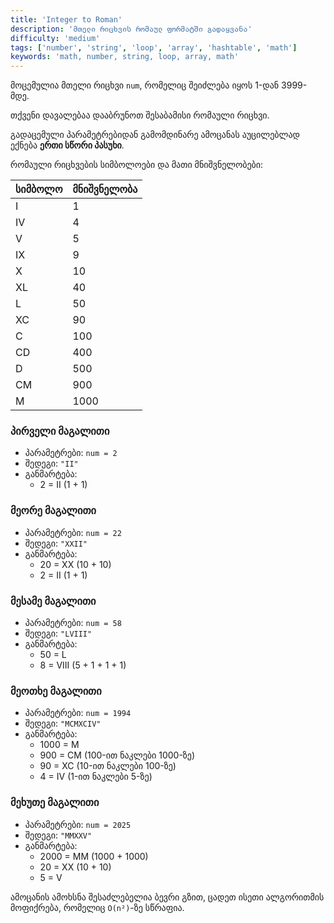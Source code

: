 ```yaml
---
title: 'Integer to Roman'
description: 'მთელი რიცხვის რომაულ ფორმატში გადაყვანა'
difficulty: 'medium'
tags: ['number', 'string', 'loop', 'array', 'hashtable', 'math']
keywords: 'math, number, string, loop, array, math'
---
```


მოცემულია მთელი რიცხვი `num`, რომელიც შეიძლება იყოს 1-დან 3999-მდე.

თქვენი დავალებაა დააბრუნოთ შესაბამისი რომაული რიცხვი.

გადაცემული პარამეტრებიდან გამომდინარე ამოცანას აუცილებლად ექნება **ერთი სწორი პასუხი**.

რომაული რიცხვების სიმბოლოები და მათი მნიშვნელობები:

| სიმბოლო  | მნიშვნელობა |
| --------- | ----------- |
| I         | 1           |
| IV        | 4           |
| V         | 5           |
| IX        | 9           |
| X         | 10          |
| XL        | 40          |
| L         | 50          |
| XC        | 90          |
| C         | 100         |
| CD        | 400         |
| D         | 500         |
| CM        | 900         |
| M         | 1000        |

### პირველი მაგალითი

- პარამეტრები: `num = 2`
- შედეგი: `"II"`
- განმარტება:
  - 2 = II (1 + 1)

### მეორე მაგალითი

- პარამეტრები: `num = 22`
- შედეგი: `"XXII"`
- განმარტება:
  - 20 = XX (10 + 10)
  - 2 = II (1 + 1)

### მესამე მაგალითი

- პარამეტრები: `num = 58`
- შედეგი: `"LVIII"`
- განმარტება:
  - 50 = L
  - 8 = VIII (5 + 1 + 1 + 1)

### მეოთხე მაგალითი

- პარამეტრები: `num = 1994`
- შედეგი: `"MCMXCIV"`
- განმარტება:
  - 1000 = M
  - 900 = CM (100-ით ნაკლები 1000-ზე)
  - 90 = XC (10-ით ნაკლები 100-ზე)
  - 4 = IV (1-ით ნაკლები 5-ზე)

### მეხუთე მაგალითი

- პარამეტრები: `num = 2025`
- შედეგი: `"MMXXV"`
- განმარტება:
  - 2000 = MM (1000 + 1000)
  - 20 = XX (10 + 10)
  - 5 = V

ამოცანის ამოხსნა შესაძლებელია ბევრი გზით,
ცადეთ ისეთი ალგორითმის მოფიქრება, რომელიც `O(n²)`-ზე სწრაფია.